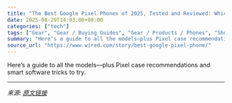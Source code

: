 ```yaml
---
title: "The Best Google Pixel Phones of 2025, Tested and Reviewed: Which Model to Buy, Cases and Accessories, Feature Drops"
date: 2025-08-29T14:03:00+08:00
categories: ["tech"]
tags: ["Gear", "Gear / Buying Guides", "Gear / Products / Phones", "Shopping", "buying guides", "phones", "Pixel", "Android", "Google", "smartphones", "Buying Guide"]
summary: "Here’s a guide to all the models—plus Pixel case recommendations and smart software tricks to try."
source_url: "https://www.wired.com/story/best-google-pixel-phone/"
---
```


Here’s a guide to all the models—plus Pixel case recommendations and smart software tricks to try.

---

*来源: [原文链接](https://www.wired.com/story/best-google-pixel-phone/)*
